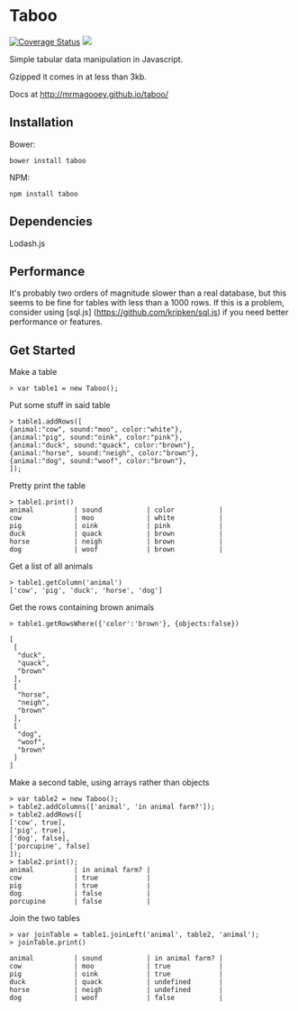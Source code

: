 # Taboo

<a href='https://coveralls.io/github/mrmagooey/taboo?branch=master'><img src='https://coveralls.io/repos/mrmagooey/taboo/badge.svg?branch=master&service=github' alt='Coverage Status' /></a>
<img src="https://travis-ci.org/mrmagooey/taboo.svg?branch=master"/>

Simple tabular data manipulation in Javascript.

Gzipped it comes in at less than 3kb.

Docs at http://mrmagooey.github.io/taboo/

## Installation

Bower:

    bower install taboo
    
NPM:

    npm install taboo

## Dependencies

Lodash.js

## Performance

It's probably two orders of magnitude slower than a real database, but this seems to be fine for tables with less than a 1000 rows. If this is a problem, consider using [sql.js] (https://github.com/kripken/sql.js) if you need better performance or features.

## Get Started

Make a table

    > var table1 = new Taboo();
        
Put some stuff in said table

    > table1.addRows([
    {animal:"cow", sound:"moo", color:"white"},
    {animal:"pig", sound:"oink", color:"pink"},
    {animal:"duck", sound:"quack", color:"brown"},
    {animal:"horse", sound:"neigh", color:"brown"},
    {animal:"dog", sound:"woof", color:"brown"},
    ]); 
Pretty print the table

    > table1.print()
    animal          | sound           | color           | 
    cow             | moo             | white           | 
    pig             | oink            | pink            | 
    duck            | quack           | brown           | 
    horse           | neigh           | brown           | 
    dog             | woof            | brown           | 
Get a list of all animals

    > table1.getColumn('animal')
    ['cow', 'pig', 'duck', 'horse', 'dog'] 
    
Get the rows containing brown animals

    > table1.getRowsWhere({'color':'brown'}, {objects:false})

    [
     [
      "duck",
      "quack",
      "brown"
     ],
     [
      "horse",
      "neigh",
      "brown"
     ],
     [
      "dog",
      "woof",
      "brown"
     ]
    ] 
    
Make a second table, using arrays rather than objects

    > var table2 = new Taboo();
    > table2.addColumns(['animal', 'in animal farm?']);
    > table2.addRows([
    ['cow', true], 
    ['pig', true], 
    ['dog', false],
    ['porcupine', false]
    ]);
    > table2.print();
    animal          | in animal farm? | 
    cow             | true            | 
    pig             | true            | 
    dog             | false           | 
    porcupine       | false           | 
    
Join the two tables

    > var joinTable = table1.joinLeft('animal', table2, 'animal');
    > joinTable.print()
    
    animal          | sound           | in animal farm? | 
    cow             | moo             | true            | 
    pig             | oink            | true            | 
    duck            | quack           | undefined       | 
    horse           | neigh           | undefined       | 
    dog             | woof            | false           | 
